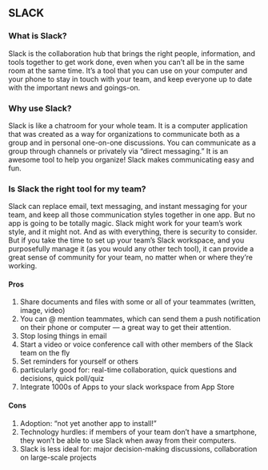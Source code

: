 ## SLACK


### What is Slack?
Slack is the collaboration hub that brings the right people, information, and tools together to get work done, 
even when you can’t all be in the same room at the same time. It’s a tool that you can 
use on your computer and your phone to stay in touch with your team, and keep everyone up to date with 
the important news and goings-on.

### Why use Slack?
Slack is like a chatroom for your whole team. It is a computer application that was created as a way for organizations
to communicate both as a group and in personal one-on-one discussions. 
You can communicate as a group through channels or privately via “direct messaging.” 
It is an awesome tool to help you organize! Slack makes communicating easy and fun.


### Is Slack the right tool for my team?
Slack can replace email, text messaging, and instant messaging for your team, and keep all those communication 
styles together in one app. But no app is going to be totally magic. Slack might work for your team’s work style, 
and it might not. And as with everything, there is security to consider. 
But if you take the time to set up your team’s Slack workspace, and you purposefully manage it (as you would any other tech tool), 
it can provide a great sense of community for your team, no matter when or where they’re working.

#### Pros
1. Share documents and files with some or all of your teammates (written, image, video)
2. You can @ mention teammates, which can send them a push notification on their phone or computer — a great way to get their attention.
3. Stop losing things in email
4. Start a video or voice conference call with other members of the Slack team on the fly
5. Set reminders for yourself or others
6. particularly good for: real-time collaboration, quick questions and decisions, quick poll/quiz
7. Integrate 1000s of Apps to your slack workspace from App Store

#### Cons
1. Adoption: “not yet another app to install!”
2. Technology hurdles: if members of your team don’t have a smartphone, they won’t be able to use Slack when away from their computers.
3. Slack is less ideal for: major decision-making discussions, collaboration on large-scale projects

